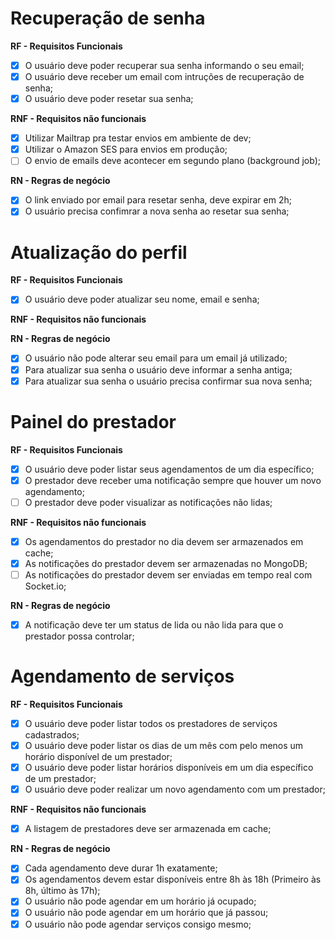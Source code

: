 # Recuperação de senha

**RF - Requisitos Funcionais**

- [x] O usuário deve poder recuperar sua senha informando o seu email;
- [x] O usuário deve receber um email com intruções de recuperação de senha;
- [x] O usuário deve poder resetar sua senha;

**RNF - Requisitos não funcionais**

- [x] Utilizar Mailtrap pra testar envios em ambiente de dev;
- [x] Utilizar o Amazon SES para envios em produção;
- [ ] O envio de emails deve acontecer em segundo plano (background job);

**RN - Regras de negócio**

- [x] O link enviado por email para resetar senha, deve expirar em 2h;
- [x] O usuário precisa confimrar a nova senha ao resetar sua senha;

# Atualização do perfil

**RF - Requisitos Funcionais**

- [x] O usuário deve poder atualizar seu nome, email e senha;

**RNF - Requisitos não funcionais**

**RN - Regras de negócio**

- [x] O usuário não pode alterar seu email para um email já utilizado;
- [x] Para atualizar sua senha o usuário deve informar a senha antiga;
- [x] Para atualizar sua senha o usuário precisa confirmar sua nova senha;

# Painel do prestador

**RF - Requisitos Funcionais**

- [x] O usuário deve poder listar seus agendamentos de um dia específico;
- [x] O prestador deve receber uma notificação sempre que houver um novo agendamento;
- [ ] O prestador deve poder visualizar as notificações não lidas;

**RNF - Requisitos não funcionais**

- [x] Os agendamentos do prestador no dia devem ser armazenados em cache;
- [x] As notificações do prestador devem ser armazenadas no MongoDB;
- [ ] As notificações do prestador devem ser enviadas em tempo real com Socket.io;

**RN - Regras de negócio**

- [x] A notificação deve ter um status de lida ou não lida para que o prestador possa controlar;

# Agendamento de serviços

**RF - Requisitos Funcionais**

- [x] O usuário deve poder listar todos os prestadores de serviços cadastrados;
- [x] O usuário deve poder listar os dias de um mês com pelo menos um horário disponível de um prestador;
- [x] O usuário deve poder listar horários disponíveis em um dia específico de um prestador;
- [x] O usuário deve poder realizar um novo agendamento com um prestador;

**RNF - Requisitos não funcionais**

- [x] A listagem de prestadores deve ser armazenada em cache;

**RN - Regras de negócio**

- [x] Cada agendamento deve durar 1h exatamente;
- [x] Os agendamentos devem estar disponíveis entre 8h às 18h (Primeiro às 8h, último às 17h);
- [x] O usuário não pode agendar em um horário já ocupado;
- [x] O usuário não pode agendar em um horário que já passou;
- [x] O usuário não pode agendar serviços consigo mesmo;
